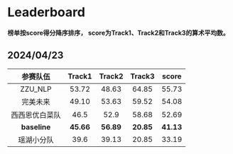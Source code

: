 # Leaderboard

**榜单按score得分降序排序， score为Track1、Track2和Track3的算术平均数。**

## 2024/04/23 

|    参赛队伍    |  Track1   |  Track2   |  Track3   |  score  |
| :------------: | :-------: | :-------: | :-------: | :-------: |
|    ZZU_NLP    |   53.72   |   48.63   |   64.85   |   55.73   |
|    完美未来    |   49.10   |   53.63   |   59.52   |   54.08   |
| 西西恩优白菜队 |   46.5   |   52.9   |   58.68   |   52.69   |
|  **baseline**  | **45.66** | **56.89** | **20.85** | **41.13** |
|   瑶湖小分队   |   39.6   |   39.13   |   20.85   |   33.19   |
